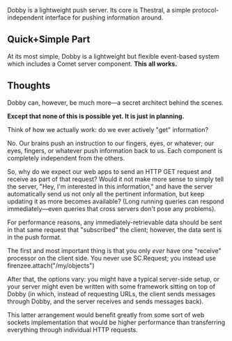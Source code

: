 Dobby is a lightweight push server.
Its core is Thestral, a simple protocol-independent interface for pushing
information around.

Quick+Simple Part
-----------------
At its most simple, Dobby is a lightweight but flexible event-based system
which includes a Comet server component. **This all works.**

Thoughts
---------
Dobby can, however, be much more—a secret architect behind the scenes.

**Except that none of this is possible yet. It is just in planning.**

Think of how we actually work: do we ever actively "get" information?

No. Our brains push an instruction to our fingers, eyes, or whatever;
our eyes, fingers, or whatever push information back to us. Each component
is completely independent from the others.

So, why do we expect our web apps to send an HTTP GET request and receive
as part of that request? Would it not make more sense to simply tell the
server, "Hey, I'm interested in this information," and have the server
automatically send us not only all the pertinent information, but keep
updating it as more becomes available? (Long running queries can respond
immediately—even queries that cross servers don't pose any problems).

For performance reasons, any immediately-retrievable data should be sent
in that same request that "subscribed" the client; however, the data sent
is in the push format.

The first and most important thing is that you only *ever* have one
"receive" processor on the client side. You never use SC.Request; you
instead use firenzee.attach("/my/objects")

After that, the options vary: you might have a typical server-side setup,
or your server might even be written with some framework sitting on top
of Dobby (in which, instead of requesting URLs, the client sends messages
through Dobby, and the server receives and sends messages back).

This latter arrangement would benefit greatly from some sort of web sockets
implementation that would be higher performance than transferring everything
through individual HTTP requests.